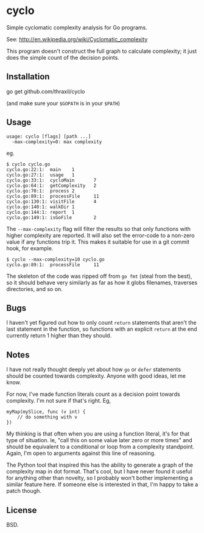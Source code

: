 # cyclo

Simple cyclomatic complexity analysis for Go programs.

See: http://en.wikipedia.org/wiki/Cyclomatic_complexity

This program doesn't construct the full graph to calculate complexity;
it just does the simple count of the decision points.

## Installation

   go get github.com/thraxil/cyclo

(and make sure your `$GOPATH` is in your `$PATH`)

## Usage

    usage: cyclo [flags] [path ...]
      -max-complexity=0: max complexity

eg.

    $ cyclo cyclo.go
    cyclo.go:22:1:  main    1
    cyclo.go:27:1:  usage   1
    cyclo.go:33:1:  cycloMain       7
    cyclo.go:64:1:  getComplexity   2
    cyclo.go:70:1:  process 2
    cyclo.go:89:1:  processFile     11
    cyclo.go:130:1: visitFile       4
    cyclo.go:140:1: walkDir 1
    cyclo.go:144:1: report  1
    cyclo.go:149:1: isGoFile        2

The `--max-complexity` flag will filter the results so that only
functions with higher complexity are reported. It will also set the
error-code to a non-zero value if any functions trip it. This makes it
suitable for use in a git commit hook, for example.

    $ cyclo --max-complexity=10 cyclo.go
    cyclo.go:89:1:  processFile     11

The skeleton of the code was ripped off from `go fmt` (steal from the
best), so it should behave very similarly as far as how it globs
filenames, traverses directories, and so on.

## Bugs

I haven't yet figured out how to only count `return` statements that
aren't the last statement in the function, so functions with an
explicit `return` at the end currently return 1 higher than they
should.

## Notes

I have not really thought deeply yet about how `go` or `defer`
statements should be counted towards complexity. Anyone with good
ideas, let me know.

For now, I've made function literals count as a decision point towards
complexity. I'm not sure if that's right. Eg,

    myMap(mySlice, func (v int) {
        // do something with v
    })

My thinking is that often when you are using a function literal, it's
for that type of situation. Ie, "call this on some value later zero or
more times" and should be equivalent to a conditional or loop from a
complexity standpoint. Again, I'm open to arguments against this line
of reasoning.

The Python tool that inspired this has the ability to generate a graph
of the complexity map in dot format. That's cool, but I have never
found it useful for anything other than novelty, so I probably won't
bother implementing a similar feature here. If someone else is
interested in that, I'm happy to take a patch though.

## License

BSD.
